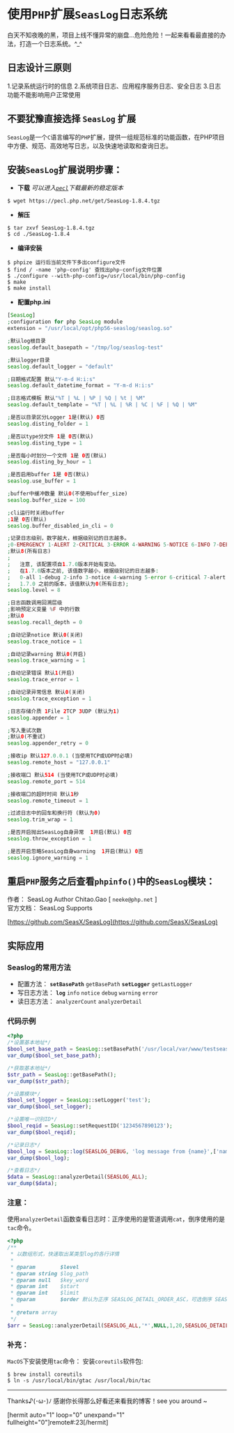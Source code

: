 # 使用`PHP`扩展`SeasLog`日志系统
白天不知夜晚的黑，项目上线不懂异常的崩盘...危险危险！一起来看看最直接的办法，打造一个日志系统。^_^

## 日志设计三原则
1.记录系统运行时的信息
2.系统项目日志、应用程序服务日志、安全日志
3.日志功能不能影响用户正常使用

## 不要犹豫直接选择 `SeasLog` 扩展
`SeasLog`是一个`C`语言编写的`PHP`扩展，提供一组规范标准的功能函数，在PHP项目中方便、规范、高效地写日志，以及快速地读取和查询日志。

## 安装`SeasLog`扩展说明步骤：

- **下载**
*可以进入[`pecl`](https://pecl.php.net/package/SeasLog)下载最新的稳定版本*
```shell
$ wget https://pecl.php.net/get/SeasLog-1.8.4.tgz
```

- **解压**
```shell
$ tar zxvf SeasLog-1.8.4.tgz
$ cd ./SeasLog-1.8.4
```

- **编译安装**
```shell
$ phpize 运行后当前文件下多出configure文件
$ find / -name 'php-config' 查找出php-config文件位置
$ ./configure --with-php-config=/usr/local/bin/php-config
$ make
$ make install
```

- **配置php.ini**

```php
[SeasLog]
;configuration for php SeasLog module
extension = "/usr/local/opt/php56-seaslog/seaslog.so"

;默认log根目录
seaslog.default_basepath = "/tmp/log/seaslog-test"

;默认logger目录
seaslog.default_logger = "default"

;日期格式配置 默认"Y-m-d H:i:s"
seaslog.default_datetime_format = "Y-m-d H:i:s"

;日志格式模板 默认"%T | %L | %P | %Q | %t | %M"
seaslog.default_template = "%T | %L | %R | %C | %F | %Q | %M"

;是否以目录区分Logger 1是(默认) 0否
seaslog.disting_folder = 1

;是否以type分文件 1是 0否(默认)
seaslog.disting_type = 1

;是否每小时划分一个文件 1是 0否(默认)
seaslog.disting_by_hour = 1

;是否启用buffer 1是 0否(默认)
seaslog.use_buffer = 1

;buffer中缓冲数量 默认0(不使用buffer_size)
seaslog.buffer_size = 100

;cli运行时关闭buffer
;1是 0否(默认)
seaslog.buffer_disabled_in_cli = 0

;记录日志级别，数字越大，根据级别记的日志越多。
;0-EMERGENCY 1-ALERT 2-CRITICAL 3-ERROR 4-WARNING 5-NOTICE 6-INFO 7-DEBUG 8-ALL
;默认8(所有日志)
;
;   注意, 该配置项自1.7.0版本开始有变动。
;   在1.7.0版本之前, 该值数字越小，根据级别记的日志越多: 
;   0-all 1-debug 2-info 3-notice 4-warning 5-error 6-critical 7-alert 8-emergency
;   1.7.0 之前的版本，该值默认为0(所有日志);
seaslog.level = 8

;日志函数调用回溯层级
;影响预定义变量 %F 中的行数
;默认0
seaslog.recall_depth = 0

;自动记录notice 默认0(关闭)
seaslog.trace_notice = 1

;自动记录warning 默认0(开启)
seaslog.trace_warning = 1

;自动记录错误 默认1(开启)
seaslog.trace_error = 1

;自动记录异常信息 默认0(关闭)
seaslog.trace_exception = 1

;日志存储介质 1File 2TCP 3UDP (默认为1)
seaslog.appender = 1

;写入重试次数
;默认0(不重试)
seaslog.appender_retry = 0

;接收ip 默认127.0.0.1 (当使用TCP或UDP时必填)
seaslog.remote_host = "127.0.0.1"

;接收端口 默认514 (当使用TCP或UDP时必填)
seaslog.remote_port = 514

;接收端口的超时时间 默认1秒
seaslog.remote_timeout = 1

;过滤日志中的回车和换行符 (默认为0)
seaslog.trim_wrap = 1

;是否开启抛出SeasLog自身异常  1开启(默认) 0否
seaslog.throw_exception = 1

;是否开启忽略SeasLog自身warning  1开启(默认) 0否
seaslog.ignore_warning = 1
```

## 重启`PHP`服务之后查看`phpinfo()`中的`SeasLog`模块：
作者： SeasLog Author  Chitao.Gao [ `neeke@php.net` ]  
官方文档： SeasLog Supports  

[https://github.com/SeasX/SeasLog](https://github.com/SeasX/SeasLog)  

## 实际应用
### Seaslog的常用方法
- 配置方法：
**`setBasePath`** `getBasePath` **`setLogger`** `getLastLogger`  
- 写日志方法：
**`log`** `info` `notice` `debug` `warning` `error`
- 读日志方法：
`analyzerCount` `analyzerDetail`

### 代码示例
 
```php
<?php 
/*设置基本地址*/
$bool_set_base_path = SeasLog::setBasePath('/usr/local/var/www/testseaslog/log');
var_dump($bool_set_base_path);

/*获取基本地址*/
$str_path = SeasLog::getBasePath();
var_dump($str_path);

/*设置模块*/
$bool_set_logger = SeasLog::setLogger('test');
var_dump($bool_set_logger);

/*设置唯一识别ID*/
$bool_reqid = SeasLog::setRequestID('1234567890123');
var_dump($bool_reqid); 

/*记录日志*/
$bool_log = SeasLog::log(SEASLOG_DEBUG, 'log message from {name}',['name'=>'eson']);
var_dump($bool_log);

/*查看日志*/
$data = SeasLog::analyzerDetail(SEASLOG_ALL);
var_dump($data);   
```

### **注意：**
使用`analyzerDetail`函数查看日志时：正序使用的是管道调用`cat`，倒序使用的是`tac`命令。

```php
<?php
/**
 * 以数组形式，快速取出某类型log的各行详情
 *
 * @param        $level
 * @param string $log_path
 * @param null   $key_word
 * @param int    $start
 * @param int    $limit
 * @param        $order 默认为正序 SEASLOG_DETAIL_ORDER_ASC，可选倒序 SEASLOG_DETAIL_ORDER_DESC
 *
 * @return array
 */
$arr = SeasLog::analyzerDetail(SEASLOG_ALL,'*',NULL,1,20,SEASLOG_DETAIL_ORDER_DESC);
```

### **补充：**
`MacOS`下安装使用`tac`命令：
安装`coreutils`软件包:

```shell
$ brew install coreutils
$ ln -s /usr/local/bin/gtac /usr/local/bin/tac
```

------------

Thanks♪(･ω･)ﾉ 感谢你长得那么好看还来看我的博客！see you around ~

[hermit auto="1" loop="0" unexpand="1" fullheight="0"]remote#:23[/hermit]